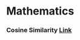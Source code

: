 # Mathematics

### Cosine Similarity [Link](http://blog.christianperone.com/2013/09/machine-learning-cosine-similarity-for-vector-space-models-part-iii/)
